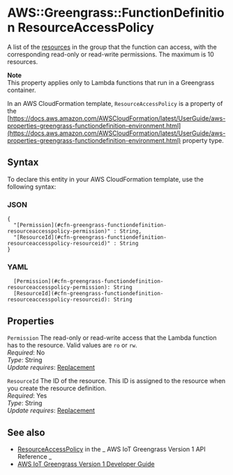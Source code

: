 # AWS::Greengrass::FunctionDefinition ResourceAccessPolicy<a name="aws-properties-greengrass-functiondefinition-resourceaccesspolicy"></a>

<a name="aws-properties-greengrass-functiondefinition-resourceaccesspolicy-description"></a>A list of the [resources](https://docs.aws.amazon.com/AWSCloudFormation/latest/UserGuide/aws-properties-greengrass-resourcedefinitionversion-resourceinstance.html) in the group that the function can access, with the corresponding read\-only or read\-write permissions\. The maximum is 10 resources\.

**Note**  
This property applies only to Lambda functions that run in a Greengrass container\.

<a name="aws-properties-greengrass-functiondefinition-resourceaccesspolicy-inheritance"></a> In an AWS CloudFormation template, `ResourceAccessPolicy` is a property of the [https://docs.aws.amazon.com/AWSCloudFormation/latest/UserGuide/aws-properties-greengrass-functiondefinition-environment.html](https://docs.aws.amazon.com/AWSCloudFormation/latest/UserGuide/aws-properties-greengrass-functiondefinition-environment.html) property type\.

## Syntax<a name="aws-properties-greengrass-functiondefinition-resourceaccesspolicy-syntax"></a>

To declare this entity in your AWS CloudFormation template, use the following syntax:

### JSON<a name="aws-properties-greengrass-functiondefinition-resourceaccesspolicy-syntax.json"></a>

```
{
  "[Permission](#cfn-greengrass-functiondefinition-resourceaccesspolicy-permission)" : String,
  "[ResourceId](#cfn-greengrass-functiondefinition-resourceaccesspolicy-resourceid)" : String
}
```

### YAML<a name="aws-properties-greengrass-functiondefinition-resourceaccesspolicy-syntax.yaml"></a>

```
  [Permission](#cfn-greengrass-functiondefinition-resourceaccesspolicy-permission): String
  [ResourceId](#cfn-greengrass-functiondefinition-resourceaccesspolicy-resourceid): String
```

## Properties<a name="aws-properties-greengrass-functiondefinition-resourceaccesspolicy-properties"></a>

`Permission` <a name="cfn-greengrass-functiondefinition-resourceaccesspolicy-permission"></a>
The read\-only or read\-write access that the Lambda function has to the resource\. Valid values are `ro` or `rw`\.  
_Required_: No  
_Type_: String  
_Update requires_: [Replacement](https://docs.aws.amazon.com/AWSCloudFormation/latest/UserGuide/using-cfn-updating-stacks-update-behaviors.html#update-replacement)

`ResourceId` <a name="cfn-greengrass-functiondefinition-resourceaccesspolicy-resourceid"></a>
The ID of the resource\. This ID is assigned to the resource when you create the resource definition\.  
_Required_: Yes  
_Type_: String  
_Update requires_: [Replacement](https://docs.aws.amazon.com/AWSCloudFormation/latest/UserGuide/using-cfn-updating-stacks-update-behaviors.html#update-replacement)

## See also<a name="aws-properties-greengrass-functiondefinition-resourceaccesspolicy--seealso"></a>

- [ResourceAccessPolicy](https://docs.aws.amazon.com/greengrass/latest/apireference/definitions-resourceaccesspolicy.html) in the _ AWS IoT Greengrass Version 1 API Reference _
- [AWS IoT Greengrass Version 1 Developer Guide](https://docs.aws.amazon.com/greengrass/latest/developerguide/)
